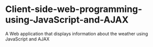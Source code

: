 # Client-side-web-programming-using-JavaScript-and-AJAX
A Web application that displays information about the weather using JavaScript and AJAX
